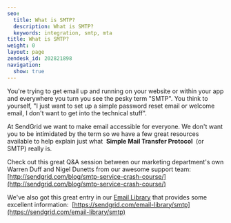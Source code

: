 ```yaml
---
seo:
  title: What is SMTP?
  description: What is SMTP?
  keywords: integration, smtp, mta
title: What is SMTP?
weight: 0
layout: page
zendesk_id: 202821898
navigation:
  show: true
---
```


You're trying to get email up and running on your website or within your app and everywhere you turn you see the pesky term "SMTP". You think to yourself, "I just want to set up a simple password reset email or welcome email, I don't want to get into the technical stuff".

At SendGrid we want to make email accessible for everyone. We don't want you to be intimidated by the term so we have a few great resources available to help explain just what&nbsp; **Simple Mail Transfer Protocol&nbsp;** (or SMTP) really is.

Check out this great Q&A session between our marketing department's own Warren Duff and Nigel Dunetts from our awesome support team:&nbsp; [http://sendgrid.com/blog/smtp-service-crash-course/](http://sendgrid.com/blog/smtp-service-crash-course/)

We've also got this great entry in our [Email Library](https://sendgrid.com/email-library)&nbsp;that provides some excellent information:&nbsp; [https://sendgrid.com/email-library/smtp](https://sendgrid.com/email-library/smtp)

&nbsp;

&nbsp;

&nbsp;

